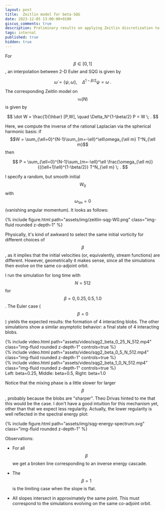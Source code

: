 ```yaml
---
layout: post
title:  Zeitlin model for beta-SQG
date: 2023-12-05 13:00:00+0100
giscus_comments: true
description: Preliminary results on applying Zeitlin discretization to beta-SQG
tags: internal
published: true
hidden: true
---
```

For $$\beta\in [0,1]$$, an interpolation between 2-D Euler and SQG is given by

$$
    \dot\omega = \{\psi,\omega\}, \quad \Delta^{1-\beta/2}\psi = \omega \; .
$$

The corresponding Zeitlin model on $$\mathfrak{su}(N)$$ is given by

$$
    \dot W = \frac{1}{\hbar} [P,W], \quad \Delta_N^{1-\beta/2} P  = W \; .
$$

Here, we compute the inverse of the rational Laplacian via the spherical harmonic basis:
if $$W = \sum_{\ell=0}^{N-1}\sum_{m=-\ell}^\ell\omega_{\ell m} T^N_{\ell m}$$ then

$$
    P = \sum_{\ell=0}^{N-1}\sum_{m=-\ell}^\ell \frac{\omega_{\ell m}}{((\ell+1)\ell)^{1-\beta/2}} T^N_{\ell m} \; .
$$

I specify a random, but smooth initial $$W_0$$ with $$\omega_{1 m} = 0$$ (vanishing angular momentum).
It looks as follows:

<div class="row justify-content-center">
    <div class="col-10 col-sm-8"> 
        {% include figure.html path="assets/img/zeitlin-sqg-W0.png" class="img-fluid rounded z-depth-1" %}
    </div>
</div>

Physically, it's kind of awkward to select the same initial vorticity for different choices of $$\beta$$, as it implies that the initial velocities (or, equivalently, stream functions) are different.
However, geometrically it makes sense, since all the simulations then evolve on the same co-adjoint orbit.

I run the simulation for long time with $$N=512$$ for $$\beta = 0, 0.25, 0.5, 1.0$$.
The Euler case ($$\beta=0$$) yields the expected results: the formation of 4 interacting blobs.
The other simulations show a similar asymptotic behavior: a final state of 4 interacting blobs.

<div class="row mt-3">
    <div class="col-sm mt-3 mt-md-0">
        {% include video.html path="assets/video/sqg2_beta_0_25_N_512.mp4" class="img-fluid rounded z-depth-1" controls=true %}
    </div>
    <div class="col-sm mt-3 mt-md-0">
        {% include video.html path="assets/video/sqg2_beta_0_5_N_512.mp4" class="img-fluid rounded z-depth-1" controls=true %}
    </div>
    <div class="col-sm mt-3 mt-md-0">
        {% include video.html path="assets/video/sqg2_beta_1_0_N_512.mp4" class="img-fluid rounded z-depth-1" controls=true %}
    </div>
</div>
<div class="caption">
Left: beta=0.25,
Middle: beta=0.5,
Right: beta=1.0
</div>


Notice that the mixing phase is a little slower for larger $$\beta$$, probably because the blobs are "sharper".
Theo Drivas hinted to me that this would be the case.
I don't have a good intuition for this mechanism yet, other than that we expect less regularity.
Actually, the lower regularity is well reflected in the spectral energy plot:

<div class="row justify-content-center">
    <div class="col-12 col-sm-10"> 
        {% include figure.html path="assets/img/sqg-energy-spectrum.svg" class="img-fluid rounded z-depth-1" %}
    </div>
</div>

Observations:

- For all $$\beta$$ we get a broken line corresponding to an inverse energy cascade.

- The $$\beta=1$$ is the limiting case when the slope is flat.

- All slopes intersect in approximately the same point. This must correspond to the simulations evolving on the same co-adjoint orbit.



